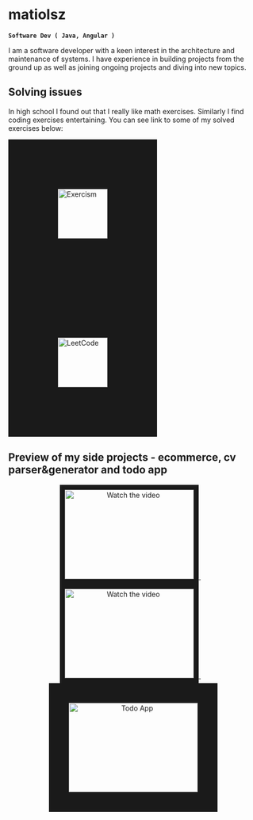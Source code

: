 # matiolsz

**` Software Dev ( Java, Angular ) `**

I am a software developer with a keen interest in the architecture and maintenance of systems. I have experience in building projects from the ground up as well as joining ongoing projects and diving into new topics.

## Solving issues
In high school I found out that I really like math exercises. Similarly I find coding exercises entertaining. You can see link to some of my solved exercises below: 

<a href="https://exercism.org/profiles/matiolsz" target="_blank">
 <img src="https://avatars.githubusercontent.com/u/5624255?s=200&v=4" alt="Exercism" width="100" height="100"  border="100" />
</a>
<a href="https://leetcode.com/matiolsz/" target="_blank">
 <img src="https://leetcode.com/static/images/LeetCode_logo_rvs.png" alt="LeetCode" width="100" height="100" border="100" />
</a>

## Preview of my side projects - ecommerce, cv parser&generator and todo app
<p align="middle"> 
<a href="https://youtu.be/MWh8JTY3cjM" target="_blank">
 <img src="https://iili.io/JAAvW4j.md.png" alt="Watch the video" width="260" height="180" border="10" />
</a>
    &nbsp;&nbsp;&nbsp;
<a href="https://youtu.be/AT6cSrY-RCs" target="_blank">
 <img src="https://iili.io/JAAvh3x.md.png" alt="Watch the video" width="260" height="180" border="10" />
</a>
   &nbsp;&nbsp;&nbsp;
 <a href="https://youtu.be/KKcMnoBBaYU" target="_blank">
 <img src="https://iili.io/JAAvjYQ.md.png" alt="Todo App" width="260" height="180" border="40" />
</a>
</p>
<!--
**matiolsz/matiolsz** is a ✨ _special_ ✨ repository because its `README.md` (this file) appears on your GitHub profile.

Here are some ideas to get you started:

- 🔭 I’m currently working on ...
- 🌱 I’m currently learning ...
- 👯 I’m looking to collaborate on ...
- 🤔 I’m looking for help with ...
- 💬 Ask me about ...
- 📫 How to reach me: ...
- 😄 Pronouns: ...
- ⚡ Fun fact: ...
-->
